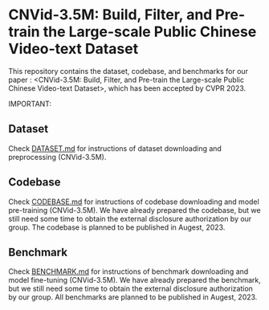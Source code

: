 # CNVid-3.5M: Build, Filter, and Pre-train the Large-scale Public Chinese Video-text Dataset

This repository contains the dataset, codebase, and benchmarks for our paper : <CNVid-3.5M: Build, Filter, and Pre-train the Large-scale Public Chinese Video-text Dataset>, which has been accepted by CVPR 2023.

IMPORTANT: 

## Dataset

Check [DATASET.md](DATASET.md) for instructions of dataset downloading and preprocessing (CNVid-3.5M).

## Codebase

Check [CODEBASE.md](CODEBASE.md) for instructions of codebase downloading and model pre-training (CNVid-3.5M).
We have already prepared the codebase, but we still need some time to obtain the external disclosure authorization by our group. The codebase is planned to be published in Augest, 2023.

## Benchmark

Check [BENCHMARK.md](BENCHMARK.md) for instructions of benchmark downloading and model fine-tuning (CNVid-3.5M).
We have already prepared the benchmark, but we still need some time to obtain the external disclosure authorization by our group. All benchmarks are planned to be published in Augest, 2023.
